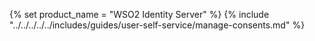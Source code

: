 {% set product_name = "WSO2 Identity Server" %}
{% include "../../../../../includes/guides/user-self-service/manage-consents.md" %}